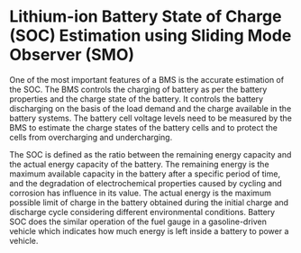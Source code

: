 # Lithium-ion Battery State of Charge (SOC) Estimation using Sliding Mode Observer (SMO)

One of the most important features of a BMS is the accurate estimation of the SOC. The BMS controls the charging of battery as per the battery properties and the charge state of the battery. It controls the battery discharging on the basis of the load demand and the charge available in the battery systems. The battery cell voltage levels need to be measured by the BMS to estimate the charge states of the battery cells and to protect the cells from overcharging and undercharging.

The SOC is defined as the ratio between the remaining energy capacity and the actual energy capacity of the battery. The remaining energy is the maximum available capacity in the battery after a specific period of time, and the degradation of electrochemical properties caused by cycling and corrosion has influence in its value. The actual energy is the maximum possible limit of charge in the battery obtained during the initial charge and discharge cycle considering different environmental conditions. Battery SOC does the similar operation of the fuel gauge in a gasoline-driven vehicle which indicates how much energy is left inside a battery to power a vehicle.
